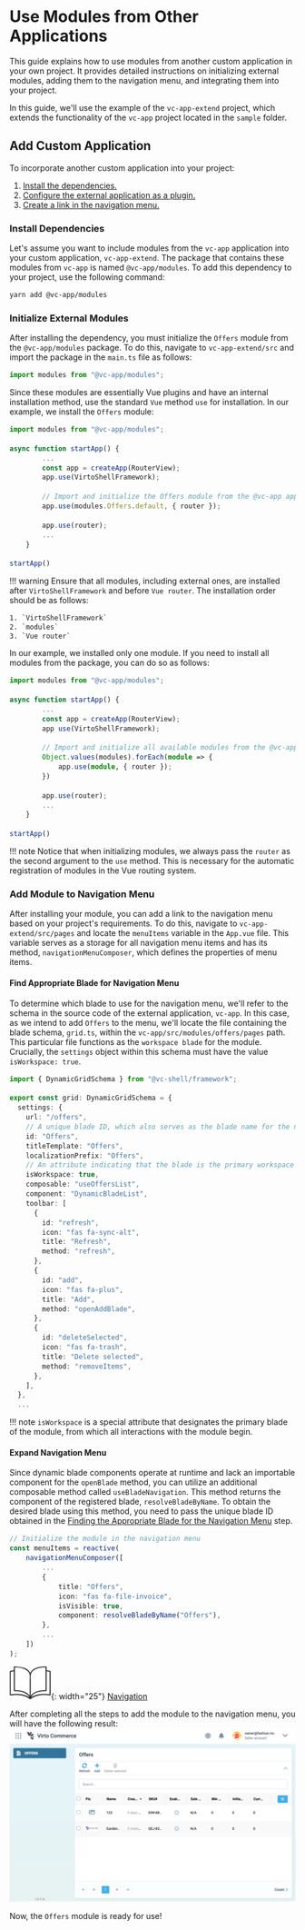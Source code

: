 # Use Modules from Other Applications

This guide explains how to use modules from another custom application in your own project. It provides detailed instructions on initializing external modules, adding them to the navigation menu, and integrating them into your project.

In this guide, we'll use the example of the `vc-app-extend` project, which extends the functionality of the `vc-app` project located in the `sample` folder.

## Add Custom Application

To incorporate another custom application into your project: 

1. [Install the dependencies.](Using-Modules-from-Other-Applications.md#installing-dependencies)
1. [Configure the external application as a plugin.](Using-Modules-from-Other-Applications.md#initializing-external-modules)
1. [Create a link in the navigation menu.](Using-Modules-from-Other-Applications.md#adding-a-module-to-the-navigation-menu)

### Install Dependencies

Let's assume you want to include modules from the `vc-app` application into your custom application, `vc-app-extend`. The package that contains these modules from `vc-app` is named `@vc-app/modules`. To add this dependency to your project, use the following command:

```bash
yarn add @vc-app/modules
```

### Initialize External Modules

After installing the dependency, you must initialize the `Offers` module from the `@vc-app/modules` package. To do this, navigate to `vc-app-extend/src` and import the package in the `main.ts` file as follows:

```typescript
import modules from "@vc-app/modules";
```

Since these modules are essentially Vue plugins and have an internal installation method, use the standard `Vue` method `use` for installation. In our example, we install the `Offers` module:

```typescript
import modules from "@vc-app/modules";

async function startApp() {
        ...
        const app = createApp(RouterView);
        app.use(VirtoShellFramework);

        // Import and initialize the Offers module from the @vc-app application
        app.use(modules.Offers.default, { router });

        app.use(router);
        ...
    }

startApp()
```

!!! warning
    Ensure that all modules, including external ones, are installed after `VirtoShellFramework` and before `Vue router`. The installation order should be as follows:

    1. `VirtoShellFramework`
    2. `modules`
    3. `Vue router`

In our example, we installed only one module. If you need to install all modules from the package, you can do so as follows:

```typescript
import modules from "@vc-app/modules";

async function startApp() {
        ...
        const app = createApp(RouterView);
        app use(VirtoShellFramework);

        // Import and initialize all available modules from the @vc-app application
        Object.values(modules).forEach(module => {
            app.use(module, { router });
        })

        app.use(router);
        ...
    }

startApp()
```

!!! note
    Notice that when initializing modules, we always pass the `router` as the second argument to the `use` method. This is necessary for the automatic registration of modules in the Vue routing system.


### Add Module to Navigation Menu

After installing your module, you can add a link to the navigation menu based on your project's requirements. To do this, navigate to `vc-app-extend/src/pages` and locate the `menuItems` variable in the `App.vue` file. This variable serves as a storage for all navigation menu items and has its method, `navigationMenuComposer`, which defines the properties of menu items.

#### Find Appropriate Blade for Navigation Menu

To determine which blade to use for the navigation menu, we'll refer to the schema in the source code of the external application, `vc-app`. In this case, as we intend to add `Offers` to the menu, we'll locate the file containing the blade schema, `grid.ts`, within the `vc-app/src/modules/offers/pages` path. This particular file functions as the `workspace blade` for the module. Crucially, the `settings` object within this schema must have the value `isWorkspace: true`.

```typescript title="vc-app-extend/src/modules/offers/pages/grid.ts" linenums="1"
import { DynamicGridSchema } from "@vc-shell/framework";

export const grid: DynamicGridSchema = {
  settings: {
    url: "/offers",
    // A unique blade ID, which also serves as the blade name for the navigation system
    id: "Offers",
    titleTemplate: "Offers",
    localizationPrefix: "Offers",
    // An attribute indicating that the blade is the primary workspace for the Offers module
    isWorkspace: true,
    composable: "useOffersList",
    component: "DynamicBladeList",
    toolbar: [
      {
        id: "refresh",
        icon: "fas fa-sync-alt",
        title: "Refresh",
        method: "refresh",
      },
      {
        id: "add",
        icon: "fas fa-plus",
        title: "Add",
        method: "openAddBlade",
      },
      {
        id: "deleteSelected",
        icon: "fas fa-trash",
        title: "Delete selected",
        method: "removeItems",
      },
    ],
  },
  ...
```

!!! note
    `isWorkspace` is a special attribute that designates the primary blade of the module, from which all interactions with the module begin.

#### Expand Navigation Menu

Since dynamic blade components operate at runtime and lack an importable component for the `openBlade` method, you can utilize an additional composable method called `useBladeNavigation`. This method returns the component of the registered blade, `resolveBladeByName`. To obtain the desired blade using this method, you need to pass the unique blade ID obtained in the [Finding the Appropriate Blade for the Navigation Menu](./include-and-setup-other-custom-app.md#finding-the-appropriate-blade-for-the-navigation-menu) step.

```typescript title="vc-app-extend/src/pages/App.vue" linenums="1"
// Initialize the module in the navigation menu
const menuItems = reactive(
    navigationMenuComposer([
        ...
        {
            title: "Offers",
            icon: "fas fa-file-invoice",
            isVisible: true,
            component: resolveBladeByName("Offers"),
        },
        ...
    ])
);
```

![Readmore](../../../media/readmore.png){: width="25"} [Navigation](../navigation.md)

After completing all the steps to add the module to the navigation menu, you will have the following result:
![Provided Offers](../../../media/added-offers-menu.png)

Now, the `Offers` module is ready for use!